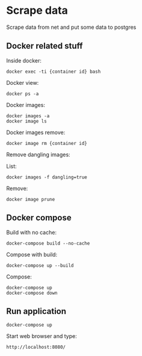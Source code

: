 # Scrape data
Scrape data from net and put some data to postgres

## Docker related stuff

Inside docker:
```
docker exec -ti {container id} bash
```
Docker view:
```
docker ps -a
```
Docker images:
```
docker images -a
docker image ls
```
Docker images remove:
```
docker image rm {container id}
```
Remove dangling images:

List:
```
docker images -f dangling=true
```
Remove:
```
docker image prune
```

## Docker compose

Build with no cache:
```
docker-compose build --no-cache
```
Compose with build:
```
docker-compose up --build
```
Compose:
```
docker-compose up
docker-compose down
```

## Run application

```
docker-compose up
```
Start web browser and type:
```
http://localhost:8080/
```
